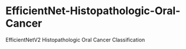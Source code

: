# EfficientNet-Histopathologic-Oral-Cancer
EfficientNetV2 Histopathologic Oral Cancer Classification
